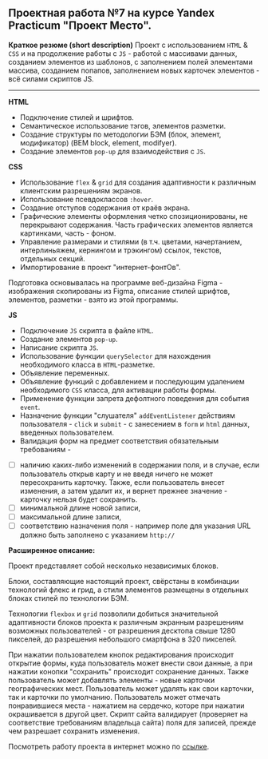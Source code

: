 ## **Проектная работа №7 на курсе Yandex Practicum "Проект Место".**

**Краткое резюме (short description)**
Проект с использованием `HTML` & `CSS` и на продолжение работы с `JS` - работой с массивами данных, созданием элементов из шаблонов, с заполнением полей элементами массива, созданием попапов, заполнением новых карточек элементов - всё силами скриптов JS.

---

**HTML**

- Подключение стилей и шрифтов.
- Семантическое использование тэгов, элементов разметки.
- Создание структуры по методологии БЭМ (блок, элемент, модификатор) (BEM block, element, modifyer).
- Создание элементов `pop-up` для взаимодействия с `JS`.

**CSS**

- Использование `flex` & `grid` для создания адаптивности к различным клиентским разрешениям экранов.
- Использование псевдоклассов `:hover`.
- Создание отступов содержания от краёв экрана.
- Графические элементы оформления четко спозиционированы, не перекрывают содержания. Часть графических элементов является картинками, часть - фоном.
- Управление размерами и стилями (в т.ч. цветами, начертанием, интерлиньяжем, кернингом и трэкингом) ссылок, текстов, отдельных секций.
- Импортирование в проект "интернет-фонтОв".

Подготовка основывалась на программе веб-дизайна Figma - изображения скопированы из Figma, описание стилей шрифтов, элементов, разметки - взято из этой программы.

**JS**

- Подключение `JS` скрипта в файле `HTML`.
- Создание элементов `pop-up`.
- Написание скрипта `JS`.
- Использование функции `querySelector` для нахождения необходимого класса в `HTML`-разметке.
- Объявление переменных.
- Объявление функций с добавлением и последующим удалением необходимого `CSS` класса, для активации работы формы.
- Применение функции запрета дефолтного поведения для события `event`.
- Назначение функции "слушателя" `addEventListener` действиям пользователя - `click` и `submit` - с занесением в `form` и `html` данных, введенных пользователем.
- Валидация форм на предмет соответствия обязательным требованиям -
- [ ] наличию каких-либо изменений в содержании поля, и в случае, если пользователь открыв карту и не введя ничего не может пересохранить карточку. Также, если пользователь внесет изменения, а затем удалит их, и вернет прежнее значение - карточку нельзя будет сохранить.
- [ ] минимальной длине новой записи,
- [ ] максимальной длине записи,
- [ ] соответствию назначения поля - например поле для указания URL должно быть заполнено с указанием `http://`

**Расширенное описание:**

Проект представляет собой несколько независимых блоков.

Блоки, составляющие настоящий проект, свёрстаны в комбинации технологий флекс и грид, а стили элементов размещены в отдельных блоках стилей по технологии БЭМ.

Технологии `flexbox` и `grid` позволили добиться значительной адаптивности блоков проекта к различным экранным разрешениям возможных пользователей - от разрешения десктопа свыше 1280 пикселей,
до разрешения небольшого смартфона в 320 пикселей.

При нажатии пользователем кнопок редактирования происходит открытие формы, куда пользователь может внести свои данные, а при нажатии конопки "сохранить" происходит сохранение данных.
Также пользователь может добавлять элементы - новые карточки географических мест. Пользователь может удалять как свои карточки, так и карточки по умолчанию.
Пользователь может отмечать понравившиеся места - нажатием на сердечко, которе при нажатии окрашивается в другой цвет.
Скрипт сайта валидирует (проверяет на соответствие требованиям владельца сайта) поля для записей, прежде чем разрешает сохранить изменения.

Посмотреть работу проекта в интернет можно по [ссылке](https://zhu55kov.github.io/mesto).
